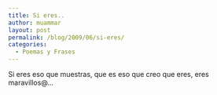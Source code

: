 ```yaml
---
title: Si eres..
author: muammar
layout: post
permalink: /blog/2009/06/si-eres/
categories:
  - Poemas y Frases
---
```

Si eres eso que muestras, que es eso que creo que eres, eres maravillos@&#8230;